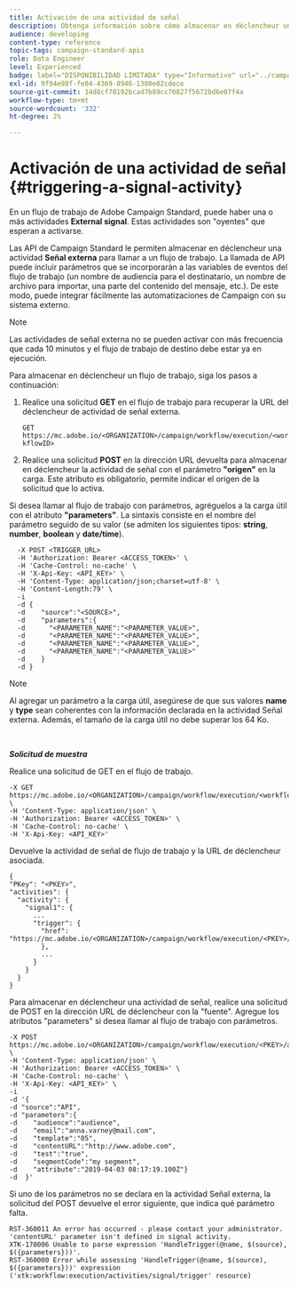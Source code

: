 ```yaml
---
title: Activación de una actividad de señal
description: Obtenga información sobre cómo almacenar en déclencheur una actividad de señal con API.
audience: developing
content-type: reference
topic-tags: campaign-standard-apis
role: Data Engineer
level: Experienced
badge: label="DISPONIBILIDAD LIMITADA" type="Informative" url="../campaign-standard-migration-home.md" tooltip="Restringido a usuarios migrados por el Campaign Standard"
exl-id: 9f94e98f-fe04-4369-8946-1380e02cdece
source-git-commit: 14d8cf78192bcad7b89cc70827f5672bd6e07f4a
workflow-type: tm+mt
source-wordcount: '332'
ht-degree: 2%

---
```


# Activación de una actividad de señal {#triggering-a-signal-activity}

En un flujo de trabajo de Adobe Campaign Standard, puede haber una o más actividades **External signal**. Estas actividades son &quot;oyentes&quot; que esperan a activarse.

Las API de Campaign Standard le permiten almacenar en déclencheur una actividad **Señal externa** para llamar a un flujo de trabajo. La llamada de API puede incluir parámetros que se incorporarán a las variables de eventos del flujo de trabajo (un nombre de audiencia para el destinatario, un nombre de archivo para importar, una parte del contenido del mensaje, etc.). De este modo, puede integrar fácilmente las automatizaciones de Campaign con su sistema externo.

>[!NOTE]
>
>Las actividades de señal externa no se pueden activar con más frecuencia que cada 10 minutos y el flujo de trabajo de destino debe estar ya en ejecución.

Para almacenar en déclencheur un flujo de trabajo, siga los pasos a continuación:

1. Realice una solicitud **GET** en el flujo de trabajo para recuperar la URL del déclencheur de actividad de señal externa.

   `GET https://mc.adobe.io/<ORGANIZATION>/campaign/workflow/execution/<workflowID>`

1. Realice una solicitud **POST** en la dirección URL devuelta para almacenar en déclencheur la actividad de señal con el parámetro **&quot;origen&quot;** en la carga. Este atributo es obligatorio, permite indicar el origen de la solicitud que lo activa.

Si desea llamar al flujo de trabajo con parámetros, agréguelos a la carga útil con el atributo **&quot;parameters&quot;**. La sintaxis consiste en el nombre del parámetro seguido de su valor (se admiten los siguientes tipos: **string**, **number**, **boolean** y **date/time**).

```
  -X POST <TRIGGER_URL>
  -H 'Authorization: Bearer <ACCESS_TOKEN>' \
  -H 'Cache-Control: no-cache' \
  -H 'X-Api-Key: <API_KEY>' \
  -H 'Content-Type: application/json;charset=utf-8' \
  -H 'Content-Length:79' \
  -i
  -d {
  -d    "source":"<SOURCE>",
  -d    "parameters":{
  -d      "<PARAMETER_NAME":"<PARAMETER_VALUE>",
  -d      "<PARAMETER_NAME":"<PARAMETER_VALUE>",
  -d      "<PARAMETER_NAME":"<PARAMETER_VALUE>",  
  -d      "<PARAMETER_NAME":"<PARAMETER_VALUE>"
  -d    }
  -d }
```

>[!NOTE]
>
>Al agregar un parámetro a la carga útil, asegúrese de que sus valores **name** y **type** sean coherentes con la información declarada en la actividad Señal externa. Además, el tamaño de la carga útil no debe superar los 64 Ko.

<br/>

***Solicitud de muestra***

Realice una solicitud de GET en el flujo de trabajo.

```
-X GET https://mc.adobe.io/<ORGANIZATION>/campaign/workflow/execution/<workflowID> \
-H 'Content-Type: application/json' \
-H 'Authorization: Bearer <ACCESS_TOKEN>' \
-H 'Cache-Control: no-cache' \
-H 'X-Api-Key: <API_KEY>'
```

Devuelve la actividad de señal de flujo de trabajo y la URL de déclencheur asociada.

```
{
"PKey": "<PKEY>",
"activities": {
  "activity": {
    "signal1": {
      ...
      "trigger": {
        "href": "https://mc.adobe.io/<ORGANIZATION>/campaign/workflow/execution/<PKEY>/activities/activity/<PKEY>/trigger/"
        },
        ...
      }
    }
  }
}
```

Para almacenar en déclencheur una actividad de señal, realice una solicitud de POST en la dirección URL de déclencheur con la &quot;fuente&quot;. Agregue los atributos &quot;parameters&quot; si desea llamar al flujo de trabajo con parámetros.

```
-X POST https://mc.adobe.io/<ORGANIZATION>/campaign/workflow/execution/<PKEY>/activities/activity/<PKEY>/trigger \
-H 'Content-Type: application/json' \
-H 'Authorization: Bearer <ACCESS_TOKEN>' \
-H 'Cache-Control: no-cache' \
-H 'X-Api-Key: <API_KEY>' \
-i
-d '{
-d "source":"API",
-d "parameters":{
-d    "audience":"audience",
-d    "email":"anna.varney@mail.com",
-d    "template":"05",
-d    "contentURL":"http://www.adobe.com",
-d    "test":"true",
-d    "segmentCode":"my segment",
-d    "attribute":"2019-04-03 08:17:19.100Z"}
-d  }'
```

<!-- + réponse -->

Si uno de los parámetros no se declara en la actividad Señal externa, la solicitud del POST devuelve el error siguiente, que indica qué parámetro falta.

```
RST-360011 An error has occurred - please contact your administrator.
'contentURL' parameter isn't defined in signal activity.
XTK-170006 Unable to parse expression 'HandleTrigger(@name, $(source), $({parameters}))'.
RST-360000 Error while assessing 'HandleTrigger(@name, $(source), $({parameters}))' expression ('xtk:workflow:execution/activities/signal/trigger' resource)
```
